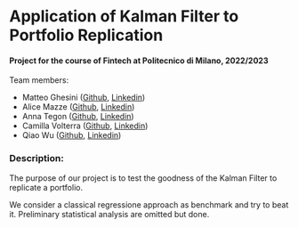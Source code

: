 <h1 align="left"> Application of Kalman Filter to Portfolio Replication </h1>

<h4 align="left">Project for the course of Fintech at Politecnico di Milano, 2022/2023</h4>

<p align="left"> Team members:
<ul>
  <li>Matteo Ghesini (<a href="https://github.com/MatteoGhesini/" target="_blank">Github</a>, <a href="https://www.linkedin.com/in/matteo-ghesini-223084210" target="_blank">Linkedin</a>)</li>
  <li>Alice Mazze (<a href="https://github.com/ /" target="_blank">Github</a>, <a href="https://www.linkedin.com/in/ /" target="_blank">Linkedin</a>)</li>
  <li>Anna Tegon (<a href="https://github.com/ /" target="_blank">Github</a>, <a href="https://www.linkedin.com/in/ /" target="_blank">Linkedin</a>)</li>
  <li>Camilla Volterra (<a href="https://github.com/ /" target="_blank">Github</a>, <a href="https://www.linkedin.com/in/ /" target="_blank">Linkedin</a>)</li>
  <li>Qiao Wu (<a href="https://github.com/ /" target="_blank">Github</a>, <a href="https://www.linkedin.com/in/ /" target="_blank">Linkedin</a>)</li>
</ul>
</p>

<h3 align="left">Description:</h3>
<p align="left">The purpose of our project is to test the goodness of the Kalman Filter to replicate a portfolio. </p>
  We consider a classical regressione approach as benchmark and try to beat it. Preliminary statistical analysis are omitted but done.
</p>

